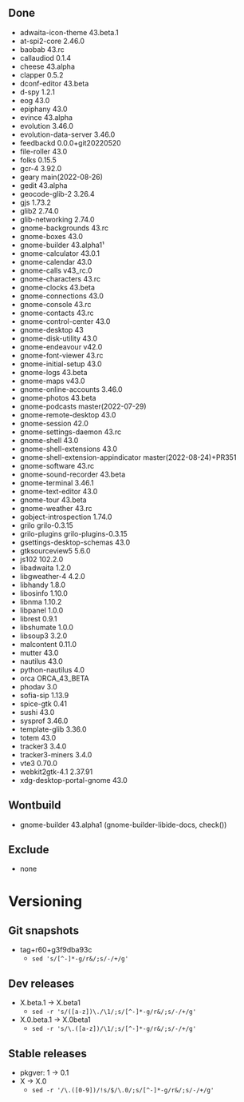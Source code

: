 ## Done
- adwaita-icon-theme 43.beta.1
- at-spi2-core 2.46.0
- baobab 43.rc
- callaudiod 0.1.4
- cheese 43.alpha
- clapper 0.5.2
- dconf-editor 43.beta
- d-spy 1.2.1
- eog 43.0
- epiphany 43.0
- evince 43.alpha
- evolution 3.46.0
- evolution-data-server 3.46.0
- feedbackd 0.0.0+git20220520
- file-roller 43.0
- folks 0.15.5
- gcr-4 3.92.0
- geary main(2022-08-26)
- gedit 43.alpha
- geocode-glib-2 3.26.4
- gjs 1.73.2
- glib2 2.74.0
- glib-networking 2.74.0
- gnome-backgrounds 43.rc
- gnome-boxes 43.0
- gnome-builder 43.alpha1¹
- gnome-calculator 43.0.1
- gnome-calendar 43.0
- gnome-calls v43_rc.0
- gnome-characters 43.rc
- gnome-clocks 43.beta
- gnome-connections 43.0
- gnome-console 43.rc
- gnome-contacts 43.rc
- gnome-control-center 43.0
- gnome-desktop 43
- gnome-disk-utility 43.0
- gnome-endeavour v42.0
- gnome-font-viewer 43.rc
- gnome-initial-setup 43.0
- gnome-logs 43.beta
- gnome-maps v43.0
- gnome-online-accounts 3.46.0
- gnome-photos 43.beta
- gnome-podcasts master(2022-07-29)
- gnome-remote-desktop 43.0
- gnome-session 42.0
- gnome-settings-daemon 43.rc
- gnome-shell 43.0
- gnome-shell-extensions 43.0
- gnome-shell-extension-appindicator master(2022-08-24)+PR351
- gnome-software 43.rc
- gnome-sound-recorder 43.beta
- gnome-terminal 3.46.1
- gnome-text-editor 43.0
- gnome-tour 43.beta
- gnome-weather 43.rc
- gobject-introspection 1.74.0
- grilo grilo-0.3.15
- grilo-plugins grilo-plugins-0.3.15
- gsettings-desktop-schemas 43.0
- gtksourceview5 5.6.0
- js102 102.2.0
- libadwaita 1.2.0
- libgweather-4 4.2.0
- libhandy 1.8.0
- libosinfo 1.10.0
- libnma 1.10.2
- libpanel 1.0.0
- librest 0.9.1
- libshumate 1.0.0
- libsoup3 3.2.0
- malcontent 0.11.0
- mutter 43.0
- nautilus 43.0
- python-nautilus 4.0
- orca ORCA_43_BETA
- phodav 3.0
- sofia-sip 1.13.9
- spice-gtk 0.41
- sushi 43.0
- sysprof 3.46.0
- template-glib 3.36.0
- totem 43.0
- tracker3 3.4.0
- tracker3-miners 3.4.0
- vte3 0.70.0
- webkit2gtk-4.1 2.37.91
- xdg-desktop-portal-gnome 43.0

## Wontbuild
- gnome-builder 43.alpha1 (gnome-builder-libide-docs, check())

## Exclude
- none

# Versioning
## Git snapshots
* tag+r60+g3f9dba93c
  * `sed 's/[^-]*-g/r&/;s/-/+/g'`

## Dev releases
* X.beta.1 -> X.beta1
  * `sed -r 's/([a-z])\./\1/;s/[^-]*-g/r&/;s/-/+/g'`
* X.0.beta.1 -> X.0beta1
  * `sed -r 's/\.([a-z])/\1/;s/[^-]*-g/r&/;s/-/+/g'`

## Stable releases
* pkgver: 1 -> 0.1
* X -> X.0
  * `sed -r '/\.([0-9])/!s/$/\.0/;s/[^-]*-g/r&/;s/-/+/g'`